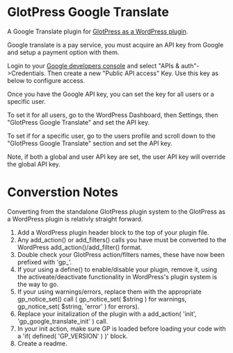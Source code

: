 # GlotPress Google Translate
A Google Translate plugin for [GlotPress as a WordPress plugin](https://github.com/deliciousbrains/GlotPress).

Google translate is a pay service, you must acquire an API key from Google and setup a payment option with them.

Login to your [Google developers console](http://console.developer.google.com) and select "APIs & auth"->Credentials.  Then create a new "Public API access" Key.  Use this key as below to configure access.

Once you have the Google API key, you can set the key for all users or a specific user.

To set it for all users, go to the WordPress Dashboard, then Settings, then "GlotPress Google Translate" and set the API key.

To set if for a specific user, go to the users profile and scroll down to the "GlotPress Google Translate" section and set the API key.

Note, if both a global and user API key are set, the user API key will override the global API key.

# Converstion Notes
Converting from the standalone GlotPress plugin system to the GlotPress as a WordPress plugin is relativly straight forward.

1. Add a WordPress plugin header block to the top of your plugin file.
2. Any add_action() or add_filters() calls you have must be converted to the WordPress add_action()/add_filter() format.
3. Double check your GlotPress action/filters names, these have now been prefixed with 'gp_'.
4. If your using a define() to enable/disable your plugin, remove it, using the activeate/deactivate functionality in WordPress's plugin system is the way to go.
5. If your using warnings/errors, replace them with the appropriate gp_notice_set() call ( gp_notice_set( $string ) for warnings, gp_notice_set( $string, 'error' ) for errors).
6. Replace your initalization of the plugin with a add_action( 'init', 'gp_google_translate_init' ) call.
7. In your init action, make sure GP is loaded before loading your code with a 'if( defined( 'GP_VERSION' ) )' block.
8. Create a readme.

